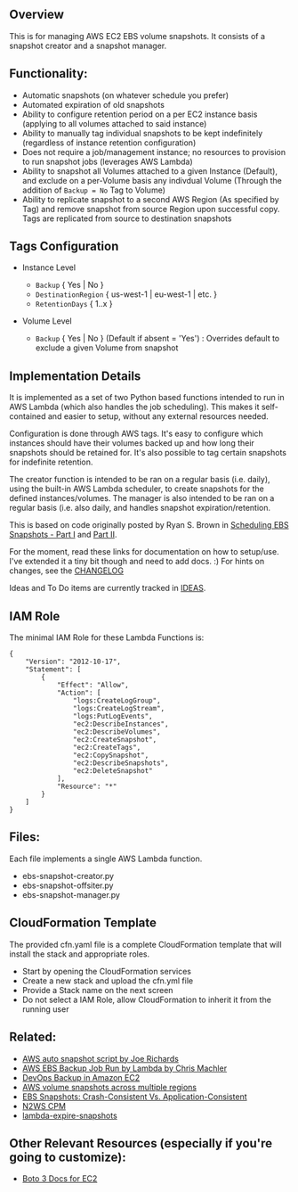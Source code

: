 ## Overview

This is for managing AWS EC2 EBS volume snapshots. It consists of a snapshot creator and a snapshot manager.

## Functionality:

- Automatic snapshots (on whatever schedule you prefer)
- Automated expiration of old snapshots
- Ability to configure retention period on a per EC2 instance basis (applying to all volumes attached to said instance)
- Ability to manually tag individual snapshots to be kept indefinitely (regardless of instance retention configuration)
- Does not require a job/management instance; no resources to provision to run snapshot jobs (leverages AWS Lambda)
- Ability to snapshot all Volumes attached to a given Instance (Default), and exclude on a per-Volume basis any indivdual Volume (Through the addition of `Backup = No` Tag to Volume)
- Ability to replicate snapshot to a second AWS Region (As specified by Tag) and remove snapshot from source Region upon successful copy. Tags are replicated from source to destination snapshots

## Tags Configuration

- Instance Level
	- `Backup` { Yes | No }
	- `DestinationRegion` { us-west-1 | eu-west-1 | etc. }
	- `RetentionDays` { 1..x }

- Volume Level
	- `Backup` { Yes | No } (Default if absent = 'Yes') : Overrides default to exclude a given Volume from snapshot

## Implementation Details

It is implemented as a set of two Python based functions intended to run in AWS Lambda (which also handles the job scheduling). This makes it self-contained and easier to setup, without any external resources needed.

Configuration is done through AWS tags. It's easy to configure which instances should have their volumes backed up and how long their snapshots should be retained for. It's also possible to tag certain snapshots for indefinite retention.

The creator function is intended to be ran on a regular basis (i.e. daily), using the built-in AWS Lambda scheduler, to create snapshots for the defined instances/volumes. The manager is also intended to be ran on a regular basis (i.e. also daily, and handles snapshot expiration/retention.

This is based on code originally posted by Ryan S. Brown in [Scheduling EBS Snapshots - Part I](https://serverlesscode.com/post/lambda-schedule-ebs-snapshot-backups/) and [Part II](https://serverlesscode.com/post/lambda-schedule-ebs-snapshot-backups-2/).

For the moment, read these links for documentation on how to setup/use. I've extended it a tiny bit though and need to add docs. :) For hints on changes, see the [CHANGELOG](CHANGELOG.md)

Ideas and To Do items are currently tracked in [IDEAS](IDEAS.md).

## IAM Role

The minimal IAM Role for these Lambda Functions is:

```
{
    "Version": "2012-10-17",
    "Statement": [
        {
            "Effect": "Allow",
            "Action": [
                "logs:CreateLogGroup",
                "logs:CreateLogStream",
                "logs:PutLogEvents",
                "ec2:DescribeInstances",
                "ec2:DescribeVolumes",
                "ec2:CreateSnapshot",
                "ec2:CreateTags",
                "ec2:CopySnapshot",
                "ec2:DescribeSnapshots",
                "ec2:DeleteSnapshot"
            ],
            "Resource": "*"
        }
    ]
}
```

## Files:

Each file implements a single AWS Lambda function.

- ebs-snapshot-creator.py
- ebs-snapshot-offsiter.py
- ebs-snapshot-manager.py

## CloudFormation Template

The provided cfn.yaml file is a complete CloudFormation template that will install the stack and appropriate roles.
- Start by opening the CloudFormation services
- Create a new stack and upload the cfn.yml file
- Provide a Stack name on the next screen
- Do not select a IAM Role, allow CloudFormation to inherit it from the running user


## Related:

- [AWS auto snapshot script by Joe Richards](https://github.com/viyh/aws-scripts/blob/master/lambda_autosnap.py)
- [AWS EBS Backup Job Run by Lambda by Chris Machler](http://www.evergreenitco.com/evergreenit-blog/2016/4/19/aws-ebs-backup-job-run-by-lambda)
- [DevOps Backup in Amazon EC2](https://medium.com/aws-activate-startup-blog/devops-backup-in-amazon-ec2-190c6fcce41b#.hyo4nyqur)
- [AWS volume snapshots across multiple regions](https://mattyboy.net/general/aws-volume-snapshots-across-multiple-regions/)
- [EBS Snapshots: Crash-Consistent Vs. Application-Consistent](http://www.n2ws.com/blog/ebs-snapshots-crash-consistent-vs-application-consistent.html)
- [N2WS CPM](http://www.n2ws.com/products-services/pricing-registration.html)
- [lambda-expire-snapshots](https://github.com/RideAmigosCorp/lambda-expire-snapshots)

## Other Relevant Resources (especially if you're going to customize):

- [Boto 3 Docs for EC2](https://boto3.readthedocs.io/en/latest/reference/services/ec2.html)
